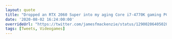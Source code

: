 ```yaml
---
layout: quote
title: "Dropped an RTX 2060 Super into my aging Core i7-4770K gaming PC. Was worried about a massive CPU bottleneck so ran some benchmarks – 4770K still copes well! Guess CPU requirements didn’t change much in the last 6 years?"
date: '2020-08-02 16:24:00:00'
overrideUrl: "https://twitter.com/jamesfmackenzie/status/1290020640502816769?s=21"
tags: [Tweets, Videogames]
---
```

